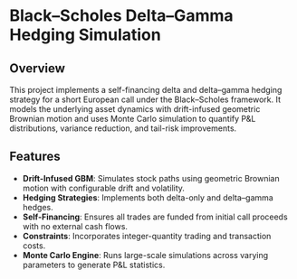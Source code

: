# Black–Scholes Delta–Gamma Hedging Simulation

## Overview
This project implements a self-financing delta and delta–gamma hedging strategy for a short European call under the Black–Scholes framework. It models the underlying asset dynamics with drift-infused geometric Brownian motion and uses Monte Carlo simulation to quantify P&L distributions, variance reduction, and tail-risk improvements.

## Features
- **Drift-Infused GBM**: Simulates stock paths using geometric Brownian motion with configurable drift and volatility.
- **Hedging Strategies**: Implements both delta-only and delta–gamma hedges.
- **Self-Financing**: Ensures all trades are funded from initial call proceeds with no external cash flows.
- **Constraints**: Incorporates integer-quantity trading and transaction costs.
- **Monte Carlo Engine**: Runs large-scale simulations across varying parameters to generate P&L statistics.
